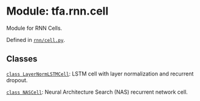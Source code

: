 <div itemscope itemtype="http://developers.google.com/ReferenceObject">
<meta itemprop="name" content="tfa.rnn.cell" />
<meta itemprop="path" content="Stable" />
</div>

# Module: tfa.rnn.cell

Module for RNN Cells.



Defined in [`rnn/cell.py`](https://github.com/tensorflow/addons/tree/0.4-release/tensorflow_addons/rnn/cell.py).

<!-- Placeholder for "Used in" -->


## Classes

[`class LayerNormLSTMCell`](../../tfa/rnn/LayerNormLSTMCell.md): LSTM cell with layer normalization and recurrent dropout.

[`class NASCell`](../../tfa/rnn/NASCell.md): Neural Architecture Search (NAS) recurrent network cell.

